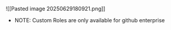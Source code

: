 
![[Pasted image 20250629180921.png]]


- NOTE: Custom Roles are only available for github enterprise